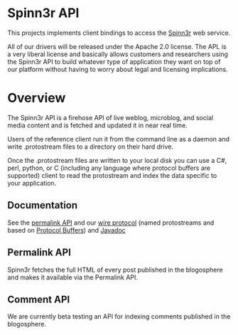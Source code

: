 # Spinn3r API #

This projects implements client bindings to access the [Spinn3r](http://spinn3r.com) web service.

All of our drivers will be released under the Apache 2.0 license. The APL is a very liberal license and basically allows customers and researchers using the Spinn3r API to build whatever type of application they want on top of our platform without having to worry about legal and licensing implications.

# Overview #

The Spinn3r API is a firehose API of live weblog, microblog, and social media content and is fetched and updated it in near real time.

Users of the reference client run it from the command line as a daemon and write .protostream files to a directory on their hard drive.

Once the .protostream files are written to your local disk you can use a C#, perl, python, or C (including any language where protocol buffers are supported) client to read the protostream and index the data specific to your application.

## Documentation ##

See the [permalink API](PermalinkAPI.md) and our [wire protocol](Protostream.md) (named protostreams and based on [Protocol Buffers](http://code.google.com/p/protobuf)) and [Javadoc](http://spinn3r-client.googlecode.com/svn/trunk/javadoc/index.html)

## Permalink API ##

Spinn3r fetches the full HTML of every post published in the blogosphere and makes it available via the Permalink API.

## Comment API ##

We are currently beta testing an API for indexing comments published in the blogosphere.